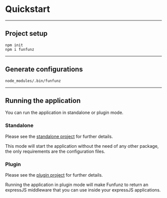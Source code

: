 # Quickstart
---

## Project setup

```
npm init
npm i funfunz
```
---

## Generate configurations

```
node_modules/.bin/funfunz
```
---

## Running the application

You can run the application in standalone or plugin mode.

### Standalone

Please see the [standalone project](standalone.md) for further details.

This mode will start the application without the need of any other package, the only requirements are the configuration files.

### Plugin

Please see the [plugin project](plugin.md) for further details.

Running the application in plugin mode will make Funfunz to return an expressJS middleware that you can use inside your expressJS applications.